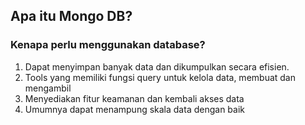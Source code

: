 ## Apa itu Mongo DB?

### Kenapa perlu menggunakan database?

1. Dapat menyimpan banyak data dan dikumpulkan secara efisien.
2. Tools yang memiliki fungsi query untuk kelola data, membuat dan mengambil
3. Menyediakan fitur keamanan dan kembali akses data
4. Umumnya dapat menampung skala data dengan baik
